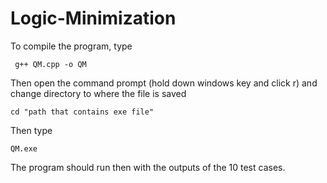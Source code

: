 # Logic-Minimization

To compile the program, type 
```
 g++ QM.cpp -o QM
```
Then open the command prompt (hold down windows key and click r) and change directory to where the file is saved
```
cd "path that contains exe file"
```
Then type 
```
QM.exe
```
The program should run then with the outputs of the 10 test cases. 
